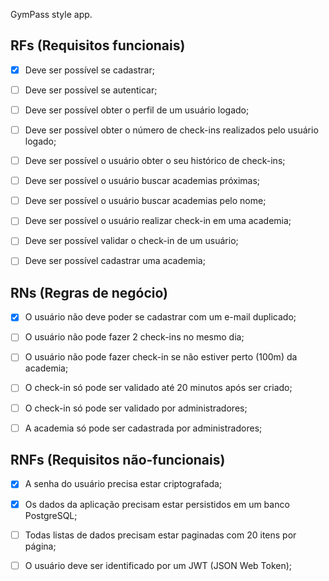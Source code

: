 GymPass style app.

## RFs (Requisitos funcionais)

- [x] Deve ser possível se cadastrar;

- [ ] Deve ser possível se autenticar;

- [ ] Deve ser possível obter o perfil de um usuário logado;

- [ ] Deve ser possível obter o número de check-ins realizados pelo usuário logado;

- [ ] Deve ser possível o usuário obter o seu histórico de check-ins;

- [ ] Deve ser possível o usuário buscar academias próximas;

- [ ] Deve ser possível o usuário buscar academias pelo nome;

- [ ] Deve ser possível o usuário realizar check-in em uma academia;

- [ ] Deve ser possível validar o check-in de um usuário;

- [ ] Deve ser possível cadastrar uma academia;

## RNs (Regras de negócio)

- [x] O usuário não deve poder se cadastrar com um e-mail duplicado;

- [ ] O usuário não pode fazer 2 check-ins no mesmo dia;

- [ ] O usuário não pode fazer check-in se não estiver perto (100m) da academia;

- [ ] O check-in só pode ser validado até 20 minutos após ser criado;

- [ ] O check-in só pode ser validado por administradores;

- [ ] A academia só pode ser cadastrada por administradores;

## RNFs (Requisitos não-funcionais)

- [x] A senha do usuário precisa estar criptografada;

- [x] Os dados da aplicação precisam estar persistidos em um banco PostgreSQL;

- [ ] Todas listas de dados precisam estar paginadas com 20 itens por página;

- [ ] O usuário deve ser identificado por um JWT (JSON Web Token);
